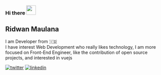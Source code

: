 ### Hi there <img src="https://raw.githubusercontent.com/MartinHeinz/MartinHeinz/master/wave.gif" width="30px">

## Ridwan Maulana

<p>I am Developer from 🇮🇩 <br/>
I have interest Web Development who really likes technology, I am more focused on Front-End Engineer, like the contribution of open source projects, and interested in vuejs</p>

<a href="https://twitter.com/ridvisible" target="_blank"><img alt="twitter" src="https://img.shields.io/badge/twitter-%231DA1F2.svg?&style=for-the-badge&logo=twitter&logoColor=white"/></a>
<a href="https://www.linkedin.com/in/ridwanms/" target="_blank"><img alt="linkedin" src="https://img.shields.io/badge/linkedin-%230077B5.svg?&style=for-the-badge&logo=linkedin&logoColor=white"/></a>

<!-- ## Github Performance Overall
![Anurag's github stats](https://github-readme-stats.vercel.app/api?username=R1dwanMaulana&show_icons=true&theme=prussian)


[![trophy](https://github-profile-trophy.vercel.app/?username=R1dwanMaulana&theme=onedark&row=3&column=4&no-bg=true&no-frame=true)](https://github.com/R1dwanMaulana/github-profile-trophy)

<p><img align="center" src="https://github-readme-streak-stats.herokuapp.com/?user=R1dwanMaulana&theme=dark" alt="ridwanmaulana" /></p> -->



